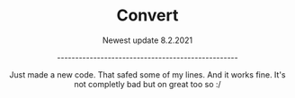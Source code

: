 <h1 align="center">Convert</h1>
<p align="center">Newest update 8.2.2021</p>
<p align="center">--------------------------------------------------</p>
<p align="center">Just made a new code. That safed some of my lines. And it works fine. It's not completly bad but on great too so :/</p>
